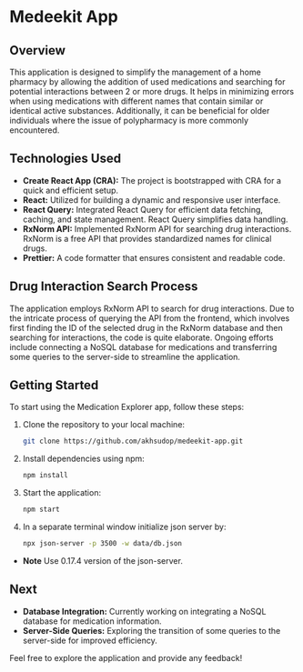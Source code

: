 # Medeekit App

## Overview

This application is designed to simplify the management of a home pharmacy by allowing the addition of used medications and searching for potential interactions between 2 or more drugs.
It helps in minimizing errors when using medications with different names that contain similar or identical active substances. Additionally, it can be beneficial for older individuals where the issue of polypharmacy is more commonly encountered.

## Technologies Used

- **Create React App (CRA):** The project is bootstrapped with CRA for a quick and efficient setup.
- **React:** Utilized for building a dynamic and responsive user interface.
- **React Query:** Integrated React Query for efficient data fetching, caching, and state management. React Query simplifies data handling.
- **RxNorm API:** Implemented RxNorm API for searching drug interactions. RxNorm is a free API that provides standardized names for clinical drugs.
- **Prettier:** A code formatter that ensures consistent and readable code.

## Drug Interaction Search Process

The application employs RxNorm API to search for drug interactions. Due to the intricate process of querying the API from the frontend, which involves first finding the ID of the selected drug in the RxNorm database and then searching for interactions, the code is quite elaborate. Ongoing efforts include connecting a NoSQL database for medications and transferring some queries to the server-side to streamline the application.

## Getting Started

To start using the Medication Explorer app, follow these steps:

1. Clone the repository to your local machine:

   ```bash
   git clone https://github.com/akhsudop/medeekit-app.git
   ```

2. Install dependencies using npm:

   ```bash
   npm install
   ```

3. Start the application:

   ```bash
   npm start
   ```

4. In a separate terminal window initialize json server by:

   ```bash
   npx json-server -p 3500 -w data/db.json
   ```

- **Note** Use 0.17.4 version of the json-server.

## Next

- **Database Integration:** Currently working on integrating a NoSQL database for medication information.
- **Server-Side Queries:** Exploring the transition of some queries to the server-side for improved efficiency.

Feel free to explore the application and provide any feedback!
